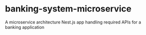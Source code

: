 # banking-system-microservice
A microservice architecture Nest.js app handling required APIs for a banking application
